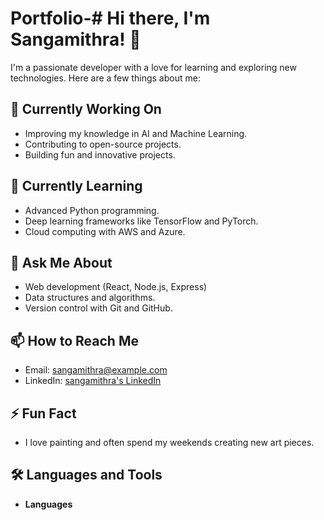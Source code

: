 # Portfolio-# Hi there, I'm Sangamithra! 👋

I'm a passionate developer with a love for learning and exploring new technologies. Here are a few things about me:

## 🔭 Currently Working On
- Improving my knowledge in AI and Machine Learning.
- Contributing to open-source projects.
- Building fun and innovative projects.

## 🌱 Currently Learning
- Advanced Python programming.
- Deep learning frameworks like TensorFlow and PyTorch.
- Cloud computing with AWS and Azure.

## 💬 Ask Me About
- Web development (React, Node.js, Express)
- Data structures and algorithms.
- Version control with Git and GitHub.

## 📫 How to Reach Me
- Email: [sangamithra@example.com](mailto:sangamithra@example.com)
- LinkedIn: [sangamithra's LinkedIn](https://www.linkedin.com/in/sangamithra)

## ⚡ Fun Fact
- I love painting and often spend my weekends creating new art pieces.

## 🛠️ Languages and Tools
- **Languages**
